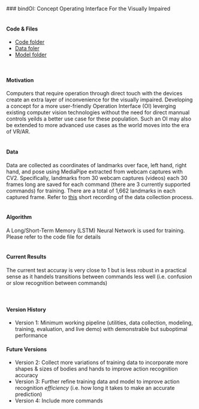 </br>
### bindOI: Concept Operating Interface For the Visually Impaired
</br>
</br>

#### Code & Files
- [Code folder](https://drive.google.com/drive/folders/1yUbV3VjX3Jasnvd_OFGMxiV0u8tXPYp6?usp=sharing)
- [Data foler](https://drive.google.com/drive/folders/1dTroHtgS9cep5CFhvXOFp-z-8uQaxCka?usp=sharing)
- [Model folder](https://drive.google.com/drive/folders/1iO76YteRA0e2U6wuBDHDtrucM66aWJhu?usp=sharing)
</br>

#### Motivation
Computers that require operation through direct touch with the devices create an extra layer of inconvenience for the visually impaired. Developing a concept for a more user-friendly Operation Interface (OI) leverging existing computer vision technologies without the need for direct mannual controls yeilds a better use case for these population. Such an OI may also be extended to more advanced use cases as the world moves into the era of VR/AR. 
</br>
</br>

#### Data
Data are collected as coordinates of landmarks over face, left hand, right hand, and pose using MediaPipe extracted from webcam captures with CV2. Specifically, landmarks from 30 webcam captures (videos) each 30 frames long are saved for each command (there are 3 currently supported commands) for training. There are a total of 1,662 landmarks in each captured frame. Refer to [this]() short recording of the data collection process.
</br>
</br>

#### Algorithm
A Long/Short-Term Memory (LSTM) Neural Network is used for training. Please refer to the code file for details
</br>
</br>

#### Current Results
The current test accuray is very close to 1 but is less robust in a practical sense as it handels transitions between commands less well (i.e. confusion or slow recognition between commands)
</br>
</br>
</br>

#### Version History
- Version 1: Minimum working pipeline (utilities, data collection, modeling, training, evaluation, and live demo) with demonstrable but suboptimal performance

#### Future Versions
- Version 2: Collect more variations of training data to incorporate more shapes & sizes of bodies and hands to improve action recognition accuracy
- Version 3: Further refine training data and model to improve action recognition _efficiency_ (i.e. how long it takes to make an accurate prediction)
- Version 4: Include more commands
